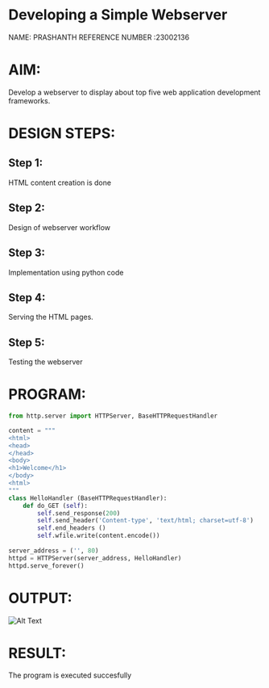 # Developing a Simple Webserver
NAME: PRASHANTH
REFERENCE NUMBER :23002136

# AIM:

Develop a webserver to display about top five web application development frameworks.

# DESIGN STEPS:

## Step 1:

HTML content creation is done

## Step 2:

Design of webserver workflow

## Step 3:

Implementation using python code

## Step 4:

Serving the HTML pages.

## Step 5:

Testing the webserver
# PROGRAM:
```python
from http.server import HTTPServer, BaseHTTPRequestHandler

content = """
<html>
<head>
</head>
<body>
<h1>Welcome</h1>
</body>
<html>
"""
class HelloHandler (BaseHTTPRequestHandler): 
    def do_GET (self):
        self.send_response(200)
        self.send_header('Content-type', 'text/html; charset=utf-8')
        self.end_headers ()
        self.wfile.write(content.encode())  
        
server_address = ('', 80)
httpd = HTTPServer(server_address, HelloHandler)
httpd.serve_forever()
```

# OUTPUT:
![Alt Text](https://github.com/PRASHANTHRATHI/Web_server/blob/main/images/webserver1.png)


# RESULT:

The program is executed succesfully


[def]: images\webserver1.png
